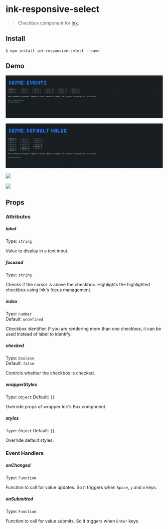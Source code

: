 # ink-responsive-select

> Checkbox component for [Ink](https://github.com/vadimdemedes/ink).

## Install

```
$ npm install ink-responsive-select --save
```

## Demo

![](./media/demo/events.gif)

![](./media/demo/default-value.gif)

![](./media/demo/responsive.gif)

![](./media/demo/static.gif)

## Props

### Attributes

##### label

Type: `string`

Value to display in a text input.

##### focused

Type: `string`

Checks if the cursor is above the checkbox. Highlights the highlighted checkbox using Ink's focus management.

##### index

Type: `number` \
Default: `undefined`

Checkbox identifier. If you are rendering more than one checkbox, it can be used instead of label to identify.

##### checked

Type: `boolean`\
Default: `false`

Controls whether the checkbox is checked.

##### wrapperStyles

Type: `Object`
Default: `{}`

Override props of wrapper Ink's Box component.

##### styles

Type: `Object`
Default: `{}`

Override default styles.

### Event Handlers

##### onChanged

Type: `Function`

Function to call for value updates. So it triggers when `Space`, `y` and `n` keys.

##### onSubmitted

Type: `Function`

Function to call for value submits. So it triggers when `Enter` keys.
